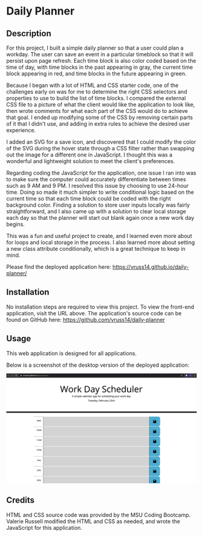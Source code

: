 # Daily Planner

## Description

For this project, I built a simple daily planner so that a user could plan a workday. The user can save an event in a particular timeblock so that it will persist upon page refresh. Each time block is also color coded based on the time of day, with time blocks in the past appearing in gray, the current time block appearing in red, and time blocks in the future appearing in green.

Because I began with a lot of HTML and CSS starter code, one of the challenges early on was for me to determine the right CSS selectors and properties to use to build the list of time blocks. I compared the external CSS file to a picture of what the client would like the application to look like, then wrote comments for what each part of the CSS would do to achieve that goal. I ended up modifying some of the CSS by removing certain parts of it that I didn't use, and adding in extra rules to achieve the desired user experience. 

I added an SVG for a save icon, and discovered that I could modify the color of the SVG during the hover state through a CSS filter rather than swapping out the image for a different one in JavaScript. I thought this was a wonderful and lightweight solution to meet the client's preferences.

Regarding coding the JavaScript for the application, one issue I ran into was to make sure the computer could accurately differentiate between times such as 9 AM and 9 PM. I resolved this issue by choosing to use 24-hour time. Doing so made it much simpler to write conditional logic based on the current time so that each time block could be coded with the right background color. Finding a solution to store user inputs locally was fairly straightforward, and I also came up with a solution to clear local storage each day so that the planner will start out blank again once a new work day begins.

This was a fun and useful project to create, and I learned even more about for loops and local storage in the process. I also learned more about setting a new class attribute conditionally, which is a great technique to keep in mind.

Please find the deployed application here: https://vruss14.github.io/daily-planner/

## Installation

No installation steps are required to view this project. To view the front-end application, visit the URL above. The application's source code can be found on GitHub here: https://github.com/vruss14/daily-planner

## Usage

This web application is designed for all applications.

Below is a screenshot of the desktop version of the deployed application:

![screenshot of planner webpage for desktop](planner-screenshot.png)

## Credits

HTML and CSS source code was provided by the MSU Coding Bootcamp. Valerie Russell modified the HTML and CSS as needed, and wrote the JavaScript for this application.